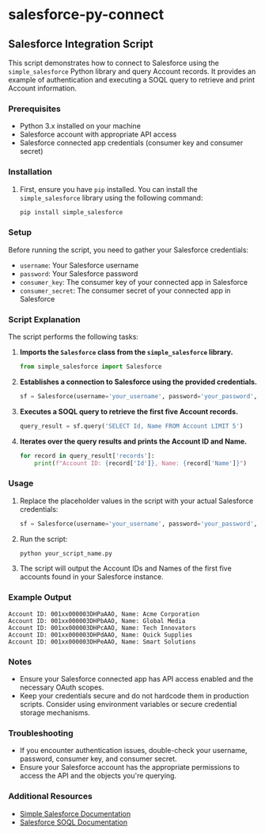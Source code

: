 # salesforce-py-connect

## Salesforce Integration Script

This script demonstrates how to connect to Salesforce using the `simple_salesforce` Python library and query Account records. It provides an example of authentication and executing a SOQL query to retrieve and print Account information.

### Prerequisites

- Python 3.x installed on your machine
- Salesforce account with appropriate API access
- Salesforce connected app credentials (consumer key and consumer secret)

### Installation

1. First, ensure you have `pip` installed. You can install the `simple_salesforce` library using the following command:

    ```bash
    pip install simple_salesforce
    ```

### Setup

Before running the script, you need to gather your Salesforce credentials:

- `username`: Your Salesforce username
- `password`: Your Salesforce password
- `consumer_key`: The consumer key of your connected app in Salesforce
- `consumer_secret`: The consumer secret of your connected app in Salesforce

### Script Explanation

The script performs the following tasks:

1. **Imports the `Salesforce` class from the `simple_salesforce` library.**

    ```python
    from simple_salesforce import Salesforce
    ```

2. **Establishes a connection to Salesforce using the provided credentials.**

    ```python
    sf = Salesforce(username='your_username', password='your_password', consumer_key='your_consumer_key', consumer_secret='your_consumer_secret')
    ```

3. **Executes a SOQL query to retrieve the first five Account records.**

    ```python
    query_result = sf.query('SELECT Id, Name FROM Account LIMIT 5')
    ```

4. **Iterates over the query results and prints the Account ID and Name.**

    ```python
    for record in query_result['records']:
        print(f"Account ID: {record['Id']}, Name: {record['Name']}")
    ```

### Usage

1. Replace the placeholder values in the script with your actual Salesforce credentials:

    ```python
    sf = Salesforce(username='your_username', password='your_password', consumer_key='your_consumer_key', consumer_secret='your_consumer_secret')
    ```

2. Run the script:

    ```bash
    python your_script_name.py
    ```

3. The script will output the Account IDs and Names of the first five accounts found in your Salesforce instance.

### Example Output

```
Account ID: 001xx000003DHPaAAO, Name: Acme Corporation
Account ID: 001xx000003DHPbAAO, Name: Global Media
Account ID: 001xx000003DHPcAAO, Name: Tech Innovators
Account ID: 001xx000003DHPdAAO, Name: Quick Supplies
Account ID: 001xx000003DHPeAAO, Name: Smart Solutions
```

### Notes

- Ensure your Salesforce connected app has API access enabled and the necessary OAuth scopes.
- Keep your credentials secure and do not hardcode them in production scripts. Consider using environment variables or secure credential storage mechanisms.

### Troubleshooting

- If you encounter authentication issues, double-check your username, password, consumer key, and consumer secret.
- Ensure your Salesforce account has the appropriate permissions to access the API and the objects you're querying.

### Additional Resources

- [Simple Salesforce Documentation](https://pypi.org/project/simple-salesforce/)
- [Salesforce SOQL Documentation](https://developer.salesforce.com/docs/atlas.en-us.soql_sosl.meta/soql_sosl/)
